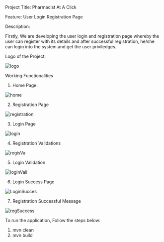 Project Title: Pharmacist At A Click

Feature: User Login Registration Page

Description: 

Firstly, We are developing the user login and registration page whereby the user can register with its details and after successful
registration, he/she can login into the system and get the user priviledges.

Logo of the Project:


![logo](https://user-images.githubusercontent.com/43248132/58157712-ee5ae500-7c46-11e9-9b98-d60fff59c950.png)


Working Functionalities

  1. Home Page:

![home](https://user-images.githubusercontent.com/43248132/58157881-442f8d00-7c47-11e9-9e9b-34234536e92d.JPG)


  2. Registration Page


![registration](https://user-images.githubusercontent.com/43248132/58158008-8d7fdc80-7c47-11e9-8d3b-76df0eafba7a.JPG)

  3. Login Page

![login](https://user-images.githubusercontent.com/43248132/58158100-bdc77b00-7c47-11e9-85a0-f669c6e5cc8f.JPG)

  4. Registration Validations
  
  
![regisVa](https://user-images.githubusercontent.com/43248132/58158459-75f52380-7c48-11e9-8ae5-e3b32347d92d.JPG)

  5. Login Validation
  
  
![loginVali](https://user-images.githubusercontent.com/43248132/58158583-b94f9200-7c48-11e9-84c3-2aabb269893d.JPG)

  6. Login Success Page
  
  
![LoginSucces](https://user-images.githubusercontent.com/43248132/58158727-02074b00-7c49-11e9-8553-e9d14be09a49.JPG)

  7. Registration Successful Message 
  
  
![regSuccess](https://user-images.githubusercontent.com/43248132/58158844-44c92300-7c49-11e9-987a-ddc5e4114981.JPG)


To run the application, Follow the steps below:

1. mvn clean
2. mvn build


